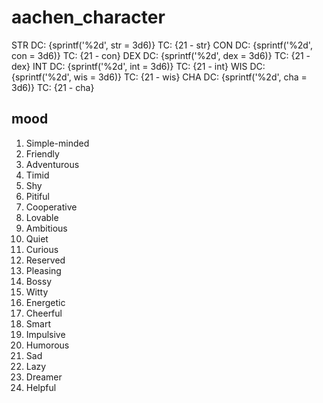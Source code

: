 
# aachen_character

STR  DC: {sprintf('%2d', str = 3d6)}  TC: {21 - str}
CON  DC: {sprintf('%2d', con = 3d6)}  TC: {21 - con}
DEX  DC: {sprintf('%2d', dex = 3d6)}  TC: {21 - dex}
INT  DC: {sprintf('%2d', int = 3d6)}  TC: {21 - int}
WIS  DC: {sprintf('%2d', wis = 3d6)}  TC: {21 - wis}
CHA  DC: {sprintf('%2d', cha = 3d6)}  TC: {21 - cha}


## mood

1. Simple-minded
1. Friendly
1. Adventurous
1. Timid
1. Shy
1. Pitiful
1. Cooperative
1. Lovable
1. Ambitious
1. Quiet
1. Curious
1. Reserved
1. Pleasing
1. Bossy
1. Witty
1. Energetic
1. Cheerful
1. Smart
1. Impulsive
1. Humorous
1. Sad
1. Lazy
1. Dreamer
1. Helpful

